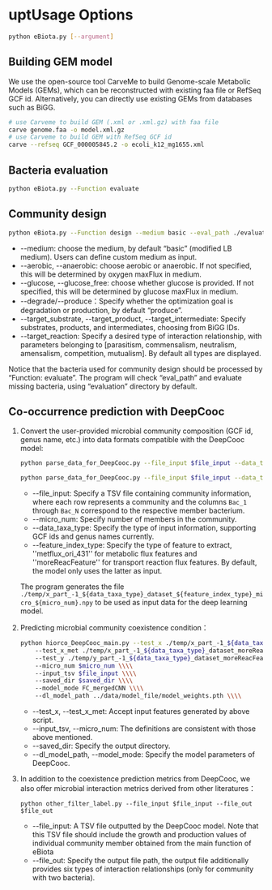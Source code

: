 uptUsage Options
================

```bash
python eBiota.py [--argument]
```

Building GEM model
------------------

We use the open-source tool CarveMe to build Genome-scale Metabolic Models (GEMs), which can be reconstructed with existing faa file or RefSeq GCF id. Alternatively, you can directly use existing GEMs from databases such as BiGG.

```bash
# use Carveme to build GEM (.xml or .xml.gz) with faa file
carve genome.faa -o model.xml.gz
# use Carveme to build GEM with RefSeq GCF id
carve --refseq GCF_000005845.2 -o ecoli_k12_mg1655.xml
```

Bacteria evaluation
-------------------

```bash
python eBiota.py --Function evaluate
```

Community design
----------------

```bash
python eBiota.py --Function design --medium basic --eval_path ./evaluation
```

- --medium: choose the medium, by default “basic” (modified LB medium). Users can define custom medium as input.
- --aerobic, --anaerobic: choose aerobic or anaerobic. If not specified, this will be determined by oxygen maxFlux in medium.
- --glucose, --glucose_free: choose whether glucose is provided. If not specified, this will be determined by glucose maxFlux in medium.
- --degrade/--produce：Specify whether the optimization goal is degradation or production, by default “produce”.
- --target_substrate, --target_product, --target_intermediate: Specify substrates, products, and intermediates, choosing from BiGG IDs.
- --target_reaction: Specify a desired type of interaction relationship, with parameters belonging to [parasitism, commensalism, neutralism, amensalism, competition, mutualism]. By default all types are displayed.

Notice that the bacteria used for community design should be processed by “Function: evaluate”. The program will check “eval_path” and evaluate missing bacteria, using “evaluation” directory by default.

Co-occurrence prediction with DeepCooc
--------------------------------------

1. Convert the user-provided microbial community composition (GCF id, genus name, etc.) into data formats compatible with the DeepCooc model:

   ```bash
   python parse_data_for_DeepCooc.py --file_input $file_input --data_taxa_type $data_taxa_type --micro_num $micro_num --feature_index_type moreReacFeature

   python parse_data_for_DeepCooc.py --file_input $file_input --data_taxa_type $data_taxa_type --micro_num $micro_num --feature_index_type metflux_ori_431
   ```
   * --file_input: Specify a TSV file containing community information, where each row represents a community and the columns `Bac_1` through `Bac_N` correspond to the respective member bacterium.
   * --micro_num: Specify number of members in the community.
   * --data_taxa_type: Specify the type of input information, supporting GCF ids and genus names currently.
   * --feature_index_type: Specify the type of feature to extract, ''metflux_ori_431'' for metabolic flux features and ''moreReacFeature'' for transport reaction flux features. By default, the model only uses the latter as input.

   The program generates the file `./temp/x_part_-1_${data_taxa_type}_dataset_${feature_index_type}_micro_${micro_num}.npy` to be used as input data for the deep learning model.
2. Predicting microbial community coexistence condition：

   ```bash
   python hiorco_DeepCooc_main.py --test_x ./temp/x_part_-1_${data_taxa_type}_dataset_moreReacFeature_micro_${micro_num}.npy \\\\
       --test_x_met ./temp/x_part_-1_${data_taxa_type}_dataset_moreReacFeature_micro_${micro_num}.npy \\\\
       --test_y ./temp/y_part_-1_${data_taxa_type}_dataset_moreReacFeature_micro_${micro_num}.npy \\\\
       --micro_num $micro_num \\\\
       --input_tsv $file_input \\\\
       --saved_dir $saved_dir \\\\
       --model_mode FC_mergedCNN \\\\
       --dl_model_path ../data/model_file/model_weights.pth \\\\
   ```
   * --test_x, --test_x_met: Accept input features generated by above script.
   * --input_tsv, --micro_num: The definitions are consistent with those above mentioned.
   * --saved_dir: Specify the output directory.
   * --dl_model_path, --model_mode: Specify the model parameters of DeepCooc.
3. In addition to the coexistence prediction metrics from DeepCooc, we also offer microbial interaction metrics derived from other literatures：

   ```
   python other_filter_label.py --file_input $file_input --file_out $file_out
   ```
   * --file_input: A TSV file outputted by the DeepCooc model. Note that this TSV file should include the growth and production values of individual community member obtained from the main function of eBiota
   * --file_out: Specify the output file path, the output file additionally provides six types of interaction relationships (only for community with two bacteria).
